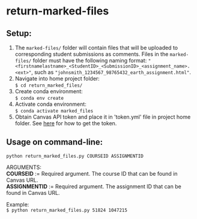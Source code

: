 # return-marked-files

## Setup:
1. The `marked-files/` folder will contain files that will be uploaded to corresponding student submissions as comments.
Files in the `marked-files/` folder must have the following naming format: `"<firstnamelastname>_<StudentID>_<SubmissionID>_<assignment_name>.<ext>"`, 
such as `"johnsmith_1234567_98765432_earth_assignment.html"`.
2. Navigate into home project folder:  
`$ cd return_marked_files/`
4. Create conda environment:  
`$ conda env create`
6. Activate conda environment:  
`$ conda activate marked_files`
8. Obtain Canvas API token and place it in 'token.yml' file in project home folder. See [here](https://carolz19.github.io/quiz_mill/canvas-api.html) for how to get the token.

## Usage on command-line: 
`python return_marked_files.py COURSEID ASSIGNMENTID`  
  
ARGUMENTS:  
**COURSEID** := Required argument. The course ID that can be found in Canvas URL.  
**ASSIGNMENTID** := Required argument. The assignment ID that can be found in Canvas URL.  
  
Example:  
`$ python return_marked_files.py 51824 1047215`
